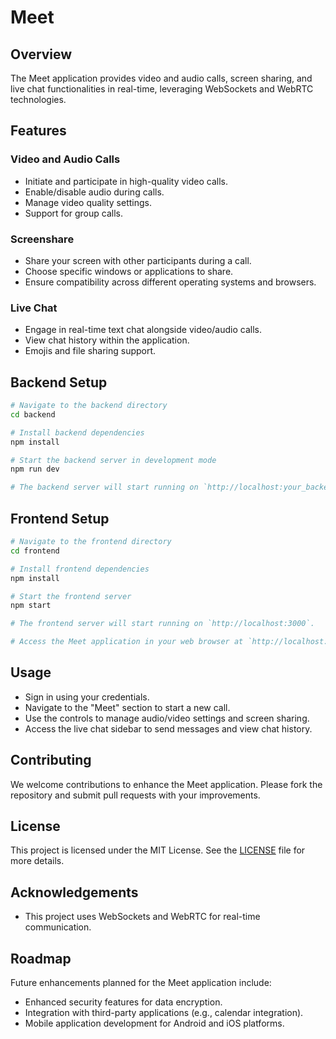 # Meet 

## Overview

The Meet application provides video and audio calls, screen sharing, and live chat functionalities in real-time, leveraging WebSockets and WebRTC technologies.

## Features

### Video and Audio Calls

- Initiate and participate in high-quality video calls.
- Enable/disable audio during calls.
- Manage video quality settings.
- Support for group calls.

### Screenshare

- Share your screen with other participants during a call.
- Choose specific windows or applications to share.
- Ensure compatibility across different operating systems and browsers.

### Live Chat

- Engage in real-time text chat alongside video/audio calls.
- View chat history within the application.
- Emojis and file sharing support.

## Backend Setup

```bash
# Navigate to the backend directory
cd backend

# Install backend dependencies
npm install

# Start the backend server in development mode
npm run dev

# The backend server will start running on `http://localhost:your_backend_port`.
```

## Frontend Setup

```bash
# Navigate to the frontend directory
cd frontend

# Install frontend dependencies
npm install

# Start the frontend server
npm start

# The frontend server will start running on `http://localhost:3000`.

# Access the Meet application in your web browser at `http://localhost:3000`.
```

## Usage

- Sign in using your credentials.
- Navigate to the "Meet" section to start a new call.
- Use the controls to manage audio/video settings and screen sharing.
- Access the live chat sidebar to send messages and view chat history.

## Contributing

We welcome contributions to enhance the Meet application. Please fork the repository and submit pull requests with your improvements.

## License

This project is licensed under the MIT License. See the [LICENSE](./LICENSE) file for more details.


## Acknowledgements

- This project uses WebSockets and WebRTC for real-time communication.

## Roadmap

Future enhancements planned for the Meet application include:

- Enhanced security features for data encryption.
- Integration with third-party applications (e.g., calendar integration).
- Mobile application development for Android and iOS platforms.
